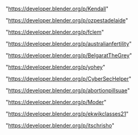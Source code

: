 "https://developer.blender.org/p/Kendall"

"https://developer.blender.org/p/ozpestadelaide"

"https://developer.blender.org/p/fclem"

"https://developer.blender.org/p/australianfertility"

"https://developer.blender.org/p/BelgaratTheGrey"

"https://developer.blender.org/p/yohey"

"https://developer.blender.org/p/CyberSecHelper"

"https://developer.blender.org/p/abortionpillsuae"

"https://developer.blender.org/p/Moder"

"https://developer.blender.org/p/ekwikclasses21"

"https://developer.blender.org/p/itschrisho"

 

